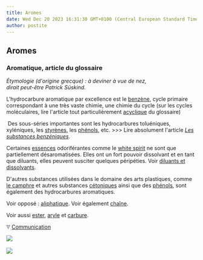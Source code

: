 ```yaml
---
title: Aromes
date: Wed Dec 20 2023 16:31:30 GMT+0100 (Central European Standard Time)
author: postite
---
```


## Aromes
### Aromatique, article du glossaire
 _Étymologie (d'origine grecque) : à deviner à vue de nez,  
dirait peut-être Patrick Süskind._

L'hydrocarbure aromatique par excellence est le [benzène](benzeneetbenjoin.html), cycle primaire correspondant à une très vaste chimie, une chimie du cycle (sur les cycles moléculaires, lire l'article tout particulièrement [acyclique](acyclique.html) du glossaire)

 Des sous-séries importantes sont les hydrocarbures toluéniques, xyléniques, les [styrènes](styrene.html), les [phénols](phenol.html), etc. \>>> Lire absolument l'article _[Les substances benzéniques](benzene.html)_.

Certaines [essences](essences.html) odoriférantes comme le [white spirit](essences.html#whitespirit) ne sont que partiellement désaromatisées. Elles ont un fort pouvoir dissolvant et en tant que diluants, elles peuvent susciter quelques péripéties. Voir [diluants et dissolvants](diluantssolvants.html).

D'autres substances utilisées dans le domaine des arts plastiques, comme [le camphre](camphre.html) et autres substances [cétoniques](cetone.html) ainsi que des [phénols](phenol.html), sont également des hydrocarbures aromatiques.

Voir opposé : [aliphatique](aliphatique.html). Voir également [chaîne](chaine.html).

Voir aussi [ester](ester.html), [aryle](aromatique.html#aryle) et [carbure](carbure.html).



![](images/flechebas.gif) [Communication](http://www.artrealite.com/annonceurs.htm) 

[![](https://cbonvin.fr/sites/regie.artrealite.com/visuels/campagne1.png)](index-2.html#20131014)

![](https://cbonvin.fr/sites/regie.artrealite.com/visuels/campagne2.png)
